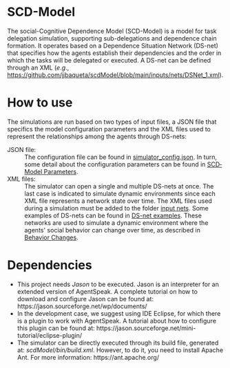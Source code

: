 # SCD-Model
The social-Cognitive Dependence Model (SCD-Model) is a model for task delegation simulation, supporting sub-delegations and dependence chain formation. It operates based on a Dependence Situation Network (DS-net) that specifies how the agents establish their dependencies and the order in which the tasks will be delegated or executed. A DS-net can be defined through an XML (<em>e</em>.<em>g</em>., https://github.com/jjbaqueta/scdModel/blob/main/inputs/nets/DSNet_1.xml).

# How to use
The simulations are run based on two types of input files, a JSON file that specifics the model configuration parameters and the XML files used to represent the relationships among the agents through DS-nets:

<dl>
  <dt>JSON file:</dt>
  <dd>The configuration file can be found in <a href="https://github.com/jjbaqueta/scdModel/blob/main/inputs/config/simulator_config.json">simulator_config.json</a>. In turn, some detail about the configuration parameters can be found in <a href="https://github.com/jjbaqueta/scdModel/wiki/SCD%E2%80%90Model-Parameters">SCD‐Model Parameters</a>.
  </dd>

  <dt>XML files:</dt>
  <dd>The simulator can open a single and multiple DS-nets at once. The last case is indicated to simulate dynamic environments since each XML file represents a network state over time. The XML files used during a simulation must be added to the folder <a href="https://github.com/jjbaqueta/scdModel/tree/main/inputs/nets">input nets</a>. Some examples of DS-nets can be found in <a href="https://github.com/jjbaqueta/scdModel/tree/main/DSNet_examples">DS-net examples</a>. These networks are used to simulate a dynamic environment where the agents' social behavior can change over time, as described in <a href="https://github.com/jjbaqueta/scdModel/wiki/Behavior-Changes">Behavior Changes</a>.
  </dd>
</dl>

# Dependencies
<ul>
  <li>This project needs <em>Jason</em> to be executed. Jason is an interpreter for an extended version of AgentSpeak. A complete tutorial on how to download and configure Jason can be found at: https://jason.sourceforge.net/wp/documents/</li>
  
  <li>In the development case, we suggest using IDE Eclipse, for which there is a plugin to work with AgentSpeak. A tutorial about how to configure this plugin can be found at: https://jason.sourceforge.net/mini-tutorial/eclipse-plugin/</li>
  
  <li>The simulator can be directly executed through its build file, generated at: <em>scdModel/bin/build.xml</em>. However, to do it, you need to install Apache Ant. For more information: https://ant.apache.org/ </li>
</ul>
